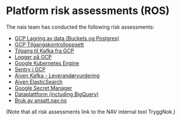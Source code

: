 # Platform risk assessments (ROS)

The nais team has conducted the following risk assessments:

* [GCP Lagring av data \(Buckets og Postgres\)](https://apps.powerapps.com/play/f8517640-ea01-46e2-9c09-be6b05013566?ID=219)
* [GCP Tilgangskontrolloppsett](https://apps.powerapps.com/play/f8517640-ea01-46e2-9c09-be6b05013566?ID=218)
* [Tilgang til Kafka fra GCP](https://apps.powerapps.com/play/f8517640-ea01-46e2-9c09-be6b05013566?ID=229)
* [Logger på GCP](https://apps.powerapps.com/play/f8517640-ea01-46e2-9c09-be6b05013566?ID=492)
* [Google Kubernetes Engine](https://apps.powerapps.com/play/f8517640-ea01-46e2-9c09-be6b05013566?ID=481)
* [Sentry i GCP](https://apps.powerapps.com/play/f8517640-ea01-46e2-9c09-be6b05013566?ID=244)
* [Aiven Kafka - Leverandørvurdering](https://apps.powerapps.com/play/f8517640-ea01-46e2-9c09-be6b05013566?ID=190)
* [Aiven ElasticSearch](https://apps.powerapps.com/play/f8517640-ea01-46e2-9c09-be6b05013566?ID=515)
* [Google Secret Manager](https://apps.powerapps.com/play/f8517640-ea01-46e2-9c09-be6b05013566?ID=538)
* [Dataplattform (including BigQuery)](https://apps.powerapps.com/play/f8517640-ea01-46e2-9c09-be6b05013566?ID=607)
* [Bruk av ansatt.nav.no](https://apps.powerapps.com/play/f8517640-ea01-46e2-9c09-be6b05013566?ID=1670)

(Note that all risk assessments link to the NAV internal tool TryggNok.)

